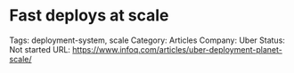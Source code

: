 # Fast deploys at scale

Tags: deployment-system, scale
Category: Articles
Company: Uber
Status: Not started
URL: https://www.infoq.com/articles/uber-deployment-planet-scale/
